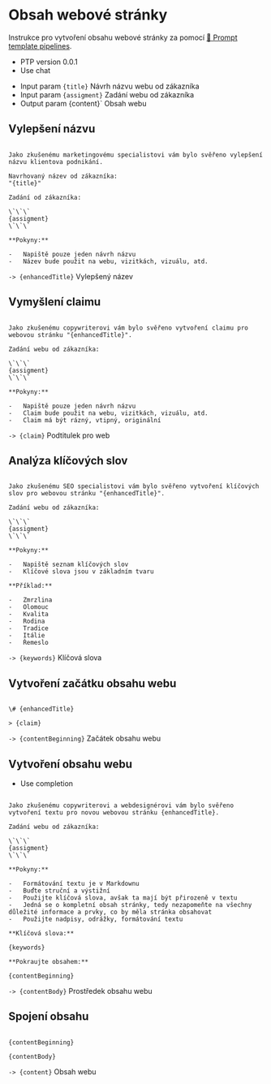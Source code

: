 # Obsah webové stránky

Instrukce pro vytvoření obsahu webové stránky za pomocí [🌠 Prompt template pipelines](https://github.com/hejny/ptp).

<!--
TODO: !!! [🚲] New format
TODO: !!! [🚲] Parse this new format
-->

-   PTP version 0.0.1
-   Use chat
<!-- TODO: [🌚]> -   Use GPT-3.5 -->
-   Input param `{title}` Návrh názvu webu od zákazníka
-   Input param `{assigment}` Zadání webu od zákazníka
-   Output param {content}` Obsah webu

## Vylepšení názvu

```prompttemplate

Jako zkušenému marketingovému specialistovi vám bylo svěřeno vylepšení názvu klientova podnikání.

Navrhovaný název od zákazníka:
"{title}"

Zadání od zákazníka:

\`\`\`
{assigment}
\`\`\`

**Pokyny:**

-   Napiště pouze jeden návrh názvu
-   Název bude použit na webu, vizitkách, vizuálu, atd.

```

`-> {enhancedTitle}` Vylepšený název

## Vymyšlení claimu

```prompttemplate

Jako zkušenému copywriterovi vám bylo svěřeno vytvoření claimu pro webovou stránku "{enhancedTitle}".

Zadání webu od zákazníka:

\`\`\`
{assigment}
\`\`\`

**Pokyny:**

-   Napiště pouze jeden návrh názvu
-   Claim bude použit na webu, vizitkách, vizuálu, atd.
-   Claim má být rázný, vtipný, originální

```

`-> {claim}` Podtitulek pro web

## Analýza klíčových slov

<!--
Note+TODO: This is not a real keyword analysis, but rather a list of keywords that should be used in the content.
-->

```prompttemplate

Jako zkušenému SEO specialistovi vám bylo svěřeno vytvoření klíčových slov pro webovou stránku "{enhancedTitle}".

Zadání webu od zákazníka:

\`\`\`
{assigment}
\`\`\`

**Pokyny:**

-   Napiště seznam klíčových slov
-   Klíčové slova jsou v základním tvaru

**Příklad:**

-   Zmrzlina
-   Olomouc
-   Kvalita
-   Rodina
-   Tradice
-   Itálie
-   Řemeslo

```

`-> {keywords}` Klíčová slova

## Vytvoření začátku obsahu webu

```text

\# {enhancedTitle}

> {claim}

```

`-> {contentBeginning}` Začátek obsahu webu

## Vytvoření obsahu webu

-   Use completion
<!-- TODO: [🌚]> -   Use GPT-3 -->

```prompttemplate

Jako zkušenému copywriterovi a webdesignérovi vám bylo svěřeno vytvoření textu pro novou webovou stránku {enhancedTitle}.

Zadání webu od zákazníka:

\`\`\`
{assigment}
\`\`\`

**Pokyny:**

-   Formátování textu je v Markdownu
-   Buďte struční a výstižní
-   Použijte klíčová slova, avšak ta mají být přirozeně v textu
-   Jedná se o kompletní obsah stránky, tedy nezapomeňte na všechny důležité informace a prvky, co by měla stránka obsahovat
-   Použijte nadpisy, odrážky, formátování textu

**Klíčová slova:**

{keywords}

**Pokraujte obsahem:**

{contentBeginning}

```

`-> {contentBody}` Prostředek obsahu webu

## Spojení obsahu

```text

{contentBeginning}

{contentBody}

```

`-> {content}` Obsah webu
